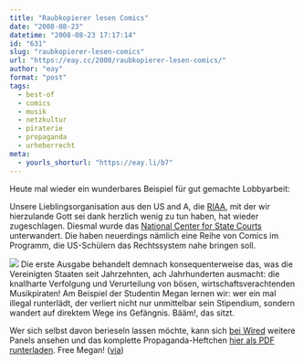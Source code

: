 ```yaml
---
title: "Raubkopierer lesen Comics"
date: "2008-08-23"
datetime: "2008-08-23 17:17:14"
id: "631"
slug: "raubkopierer-lesen-comics"
url: "https://eay.cc/2008/raubkopierer-lesen-comics/"
author: "eay"
format: "post"
tags:
  - best-of
  - comics
  - musik
  - netzkultur
  - piraterie
  - propaganda
  - urheberrecht
meta:
  - yourls_shorturl: "https://eay.li/b7"
---
```


Heute mal wieder ein wunderbares Beispiel für gut gemachte Lobbyarbeit:

Unsere Lieblingsorganisation aus den US and A, die [RIAA](http://de.wikipedia.org/wiki/RIAA), mit der wir hierzulande Gott sei dank herzlich wenig zu tun haben, hat wieder zugeschlagen. Diesmal wurde das [National Center for State Courts](http://anonym.to/?http://ncsconline.org/) unterwandert. Die haben neuerdings nämlich eine Reihe von Comics im Programm, die US-Schülern das Rechtssystem nahe bringen soll.

![](/uploads/2008/riaacomic.jpg) Die erste Ausgabe behandelt demnach konsequenterweise das, was die Vereinigten Staaten seit Jahrzehnten, ach Jahrhunderten ausmacht: die knallharte Verfolgung und Verurteilung von bösen, wirtschaftsverachtenden Musikpiraten! Am Beispiel der Studentin Megan lernen wir: wer ein mal illegal runterlädt, der verliert nicht nur unmittelbar sein Stipendium, sondern wandert auf direktem Wege ins Gefängnis. Bääm!, das sitzt.

Wer sich selbst davon berieseln lassen möchte, kann sich [bei Wired](http://blog.wired.com/27bstroke6/2008/08/nonprofit-distr.html) weitere Panels ansehen und das komplette Propaganda-Heftchen [hier als PDF runterladen](http://blog.wired.com/27bstroke6/files/propogandacomic.pdf). Free Megan! ([via](http://www.nerdcore.de/wp/2008/08/22/p2p-propaganda-comic/))
